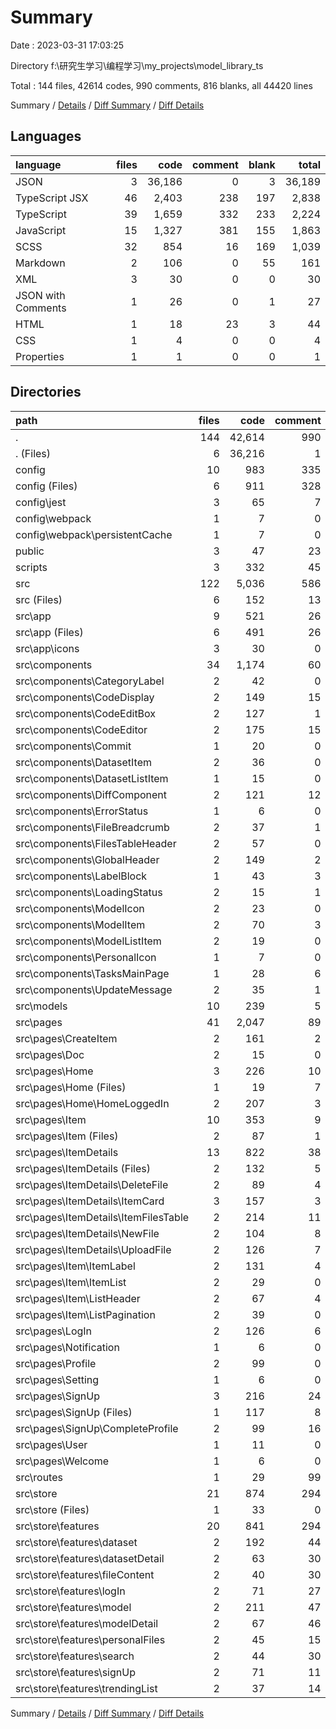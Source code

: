 # Summary

Date : 2023-03-31 17:03:25

Directory f:\\研究生学习\\编程学习\\my_projects\\model_library_ts

Total : 144 files,  42614 codes, 990 comments, 816 blanks, all 44420 lines

Summary / [Details](details.md) / [Diff Summary](diff.md) / [Diff Details](diff-details.md)

## Languages
| language | files | code | comment | blank | total |
| :--- | ---: | ---: | ---: | ---: | ---: |
| JSON | 3 | 36,186 | 0 | 3 | 36,189 |
| TypeScript JSX | 46 | 2,403 | 238 | 197 | 2,838 |
| TypeScript | 39 | 1,659 | 332 | 233 | 2,224 |
| JavaScript | 15 | 1,327 | 381 | 155 | 1,863 |
| SCSS | 32 | 854 | 16 | 169 | 1,039 |
| Markdown | 2 | 106 | 0 | 55 | 161 |
| XML | 3 | 30 | 0 | 0 | 30 |
| JSON with Comments | 1 | 26 | 0 | 1 | 27 |
| HTML | 1 | 18 | 23 | 3 | 44 |
| CSS | 1 | 4 | 0 | 0 | 4 |
| Properties | 1 | 1 | 0 | 0 | 1 |

## Directories
| path | files | code | comment | blank | total |
| :--- | ---: | ---: | ---: | ---: | ---: |
| . | 144 | 42,614 | 990 | 816 | 44,420 |
| . (Files) | 6 | 36,216 | 1 | 24 | 36,241 |
| config | 10 | 983 | 335 | 105 | 1,423 |
| config (Files) | 6 | 911 | 328 | 88 | 1,327 |
| config\\jest | 3 | 65 | 7 | 14 | 86 |
| config\\webpack | 1 | 7 | 0 | 3 | 10 |
| config\\webpack\\persistentCache | 1 | 7 | 0 | 3 | 10 |
| public | 3 | 47 | 23 | 4 | 74 |
| scripts | 3 | 332 | 45 | 49 | 426 |
| src | 122 | 5,036 | 586 | 634 | 6,256 |
| src (Files) | 6 | 152 | 13 | 37 | 202 |
| src\\app | 9 | 521 | 26 | 41 | 588 |
| src\\app (Files) | 6 | 491 | 26 | 41 | 558 |
| src\\app\\icons | 3 | 30 | 0 | 0 | 30 |
| src\\components | 34 | 1,174 | 60 | 171 | 1,405 |
| src\\components\\CategoryLabel | 2 | 42 | 0 | 9 | 51 |
| src\\components\\CodeDisplay | 2 | 149 | 15 | 21 | 185 |
| src\\components\\CodeEditBox | 2 | 127 | 1 | 18 | 146 |
| src\\components\\CodeEditor | 2 | 175 | 15 | 22 | 212 |
| src\\components\\Commit | 1 | 20 | 0 | 4 | 24 |
| src\\components\\DatasetItem | 2 | 36 | 0 | 6 | 42 |
| src\\components\\DatasetListItem | 1 | 15 | 0 | 3 | 18 |
| src\\components\\DiffComponent | 2 | 121 | 12 | 18 | 151 |
| src\\components\\ErrorStatus | 1 | 6 | 0 | 2 | 8 |
| src\\components\\FileBreadcrumb | 2 | 37 | 1 | 3 | 41 |
| src\\components\\FilesTableHeader | 2 | 57 | 0 | 6 | 63 |
| src\\components\\GlobalHeader | 2 | 149 | 2 | 17 | 168 |
| src\\components\\LabelBlock | 1 | 43 | 3 | 8 | 54 |
| src\\components\\LoadingStatus | 2 | 15 | 1 | 2 | 18 |
| src\\components\\ModelIcon | 2 | 23 | 0 | 6 | 29 |
| src\\components\\ModelItem | 2 | 70 | 3 | 12 | 85 |
| src\\components\\ModelListItem | 2 | 19 | 0 | 2 | 21 |
| src\\components\\PersonalIcon | 1 | 7 | 0 | 2 | 9 |
| src\\components\\TasksMainPage | 1 | 28 | 6 | 4 | 38 |
| src\\components\\UpdateMessage | 2 | 35 | 1 | 6 | 42 |
| src\\models | 10 | 239 | 5 | 43 | 287 |
| src\\pages | 41 | 2,047 | 89 | 207 | 2,343 |
| src\\pages\\CreateItem | 2 | 161 | 2 | 14 | 177 |
| src\\pages\\Doc | 2 | 15 | 0 | 3 | 18 |
| src\\pages\\Home | 3 | 226 | 10 | 21 | 257 |
| src\\pages\\Home (Files) | 1 | 19 | 7 | 4 | 30 |
| src\\pages\\Home\\HomeLoggedIn | 2 | 207 | 3 | 17 | 227 |
| src\\pages\\Item | 10 | 353 | 9 | 32 | 394 |
| src\\pages\\Item (Files) | 2 | 87 | 1 | 4 | 92 |
| src\\pages\\ItemDetails | 13 | 822 | 38 | 98 | 958 |
| src\\pages\\ItemDetails (Files) | 2 | 132 | 5 | 8 | 145 |
| src\\pages\\ItemDetails\\DeleteFile | 2 | 89 | 4 | 8 | 101 |
| src\\pages\\ItemDetails\\ItemCard | 3 | 157 | 3 | 44 | 204 |
| src\\pages\\ItemDetails\\ItemFilesTable | 2 | 214 | 11 | 21 | 246 |
| src\\pages\\ItemDetails\\NewFile | 2 | 104 | 8 | 5 | 117 |
| src\\pages\\ItemDetails\\UploadFile | 2 | 126 | 7 | 12 | 145 |
| src\\pages\\Item\\ItemLabel | 2 | 131 | 4 | 15 | 150 |
| src\\pages\\Item\\ItemList | 2 | 29 | 0 | 3 | 32 |
| src\\pages\\Item\\ListHeader | 2 | 67 | 4 | 5 | 76 |
| src\\pages\\Item\\ListPagination | 2 | 39 | 0 | 5 | 44 |
| src\\pages\\LogIn | 2 | 126 | 6 | 14 | 146 |
| src\\pages\\Notification | 1 | 6 | 0 | 2 | 8 |
| src\\pages\\Profile | 2 | 99 | 0 | 7 | 106 |
| src\\pages\\Setting | 1 | 6 | 0 | 2 | 8 |
| src\\pages\\SignUp | 3 | 216 | 24 | 10 | 250 |
| src\\pages\\SignUp (Files) | 1 | 117 | 8 | 5 | 130 |
| src\\pages\\SignUp\\CompleteProfile | 2 | 99 | 16 | 5 | 120 |
| src\\pages\\User | 1 | 11 | 0 | 2 | 13 |
| src\\pages\\Welcome | 1 | 6 | 0 | 2 | 8 |
| src\\routes | 1 | 29 | 99 | 2 | 130 |
| src\\store | 21 | 874 | 294 | 133 | 1,301 |
| src\\store (Files) | 1 | 33 | 0 | 3 | 36 |
| src\\store\\features | 20 | 841 | 294 | 130 | 1,265 |
| src\\store\\features\\dataset | 2 | 192 | 44 | 19 | 255 |
| src\\store\\features\\datasetDetail | 2 | 63 | 30 | 11 | 104 |
| src\\store\\features\\fileContent | 2 | 40 | 30 | 15 | 85 |
| src\\store\\features\\logIn | 2 | 71 | 27 | 13 | 111 |
| src\\store\\features\\model | 2 | 211 | 47 | 19 | 277 |
| src\\store\\features\\modelDetail | 2 | 67 | 46 | 15 | 128 |
| src\\store\\features\\personalFiles | 2 | 45 | 15 | 9 | 69 |
| src\\store\\features\\search | 2 | 44 | 30 | 11 | 85 |
| src\\store\\features\\signUp | 2 | 71 | 11 | 6 | 88 |
| src\\store\\features\\trendingList | 2 | 37 | 14 | 12 | 63 |

Summary / [Details](details.md) / [Diff Summary](diff.md) / [Diff Details](diff-details.md)